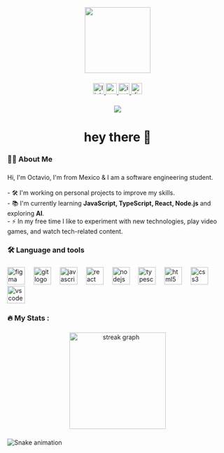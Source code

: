 <div align="center">
  <img height="150" src="https://i.postimg.cc/x8kdV5hG/E5i-4tx-C-400x400.png" />
</div>

###

<div align="center">
  <a href="https://www.linkedin.com/in/jobnn/" target="_blank">
    <img
      src="https://img.shields.io/static/v1?message=LinkedIn&logo=linkedin&label=&color=0077B5&logoColor=white&labelColor=&style=for-the-badge"
      height="25"
      alt="linkedin logo"
    />
  </a>
  <a href="https://www.youtube.com/@Axxon_g" target="_blank">
    <img
      src="https://img.shields.io/static/v1?message=Youtube&logo=youtube&label=&color=FF0000&logoColor=white&labelColor=&style=for-the-badge"
      height="25"
      alt="youtube logo"
    />
  </a>
  <a href="https://www.instagram.com/axxon_gg/" target="_blank">
    <img
      src="https://img.shields.io/static/v1?message=Instagram&logo=instagram&label=&color=E4405F&logoColor=white&labelColor=&style=for-the-badge"
      height="25"
      alt="instagram logo"
    />
  </a>
  <a href="https://discord.gg/HNbCRDQJFF" target="_blank">
    <img
      src="https://img.shields.io/static/v1?message=Discord&logo=discord&label=&color=7289DA&logoColor=white&labelColor=&style=for-the-badge"
      height="25"
      alt="discord logo"
    />
  </a>
</div>

###

<div align="center">
  <img src="https://visitor-badge.laobi.icu/badge?page_id=Axxon-g.Axxon-g&" />
</div>

###

<h1 align="center">hey there 👋</h1>

###

<h3 align="left">👩‍💻 About Me</h3>

###

<p align="left">
  Hi, I'm Octavio, I'm from Mexico & I am a software engineering student.
  <br />
  <br />- 🛠️ I'm working on personal projects to improve my skills. <br />- 📚
  I'm currently learning <b>JavaScript, TypeScript, React, Node.js</b> and
  exploring <b>AI</b>. <br />- ⚡ In my free time I like to experiment with new
  technologies, play video games, and watch tech-related content.
</p>

###

<h3 align="left">🛠 Language and tools</h3>

###

<div align="left">
  <img
    src="https://cdn.jsdelivr.net/gh/devicons/devicon/icons/figma/figma-original.svg"
    height="40"
    alt="figma logo"
  />
  <img width="12" />
  <img
    src="https://cdn.jsdelivr.net/gh/devicons/devicon/icons/git/git-original.svg"
    height="40"
    alt="git logo"
  />
  <img width="12" />
  <img
    src="https://cdn.jsdelivr.net/gh/devicons/devicon/icons/javascript/javascript-original.svg"
    height="40"
    alt="javascript logo"
  />
  <img width="12" />
  <img
    src="https://cdn.jsdelivr.net/gh/devicons/devicon/icons/react/react-original.svg"
    height="40"
    alt="react logo"
  />
  <img width="12" />
  <img
    src="https://cdn.jsdelivr.net/gh/devicons/devicon/icons/nodejs/nodejs-original.svg"
    height="40"
    alt="nodejs logo"
  />
  <img width="12" />
  <img
    src="https://cdn.jsdelivr.net/gh/devicons/devicon/icons/typescript/typescript-original.svg"
    height="40"
    alt="typescript logo"
  />
  <img width="12" />
  <img
    src="https://cdn.jsdelivr.net/gh/devicons/devicon/icons/html5/html5-original.svg"
    height="40"
    alt="html5 logo"
  />
  <img width="12" />
  <img
    src="https://cdn.jsdelivr.net/gh/devicons/devicon/icons/css3/css3-original.svg"
    height="40"
    alt="css3 logo"
  />
  <img width="12" />
  <img
    src="https://cdn.jsdelivr.net/gh/devicons/devicon/icons/vscode/vscode-original.svg"
    height="40"
    alt="vscode logo"
  />
</div>

###

<h3 align="left">🔥 My Stats :</h3>

###

<div align="center">
  <img
    src="https://streak-stats.demolab.com?user=Axxon-g&locale=en&mode=daily&theme=dark&hide_border=false&border_radius=5&order=3"
    height="220"
    alt="streak graph"
  />
</div>

###

<img
  src="https://raw.githubusercontent.com/Axxon-g/Axxon-g/output/snake.svg"
  alt="Snake animation"
/>

###
